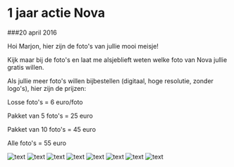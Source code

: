 1 jaar actie Nova
=================

###20 april 2016

Hoi Marjon, hier zijn de foto's van jullie mooi meisje!

Kijk maar bij de foto's en laat me alsjeblieft weten welke foto van Nova jullie gratis willen. 

Als jullie meer foto's willen bijbestellen (digitaal, hoge resolutie, zonder logo's), hier zijn de prijzen:

Losse foto's = 6 euro/foto

Pakket van 5 foto's = 25 euro

Pakket van 10 foto's = 45 euro

Alle foto's = 55 euro

![text](/img/blog/1-jaar-actie-nova/1.jpg)
![text](/img/blog/1-jaar-actie-nova/2.jpg)
![text](/img/blog/1-jaar-actie-nova/3.jpg)
![text](/img/blog/1-jaar-actie-nova/4.jpg)
![text](/img/blog/1-jaar-actie-nova/5.jpg)
![text](/img/blog/1-jaar-actie-nova/6.jpg)
![text](/img/blog/1-jaar-actie-nova/7.jpg)
![text](/img/blog/1-jaar-actie-nova/8.jpg)